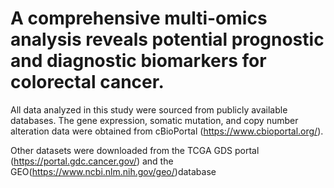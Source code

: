 # A comprehensive multi-omics analysis reveals potential prognostic and diagnostic biomarkers for colorectal cancer.

All data analyzed in this study were sourced from publicly available databases. 
The gene expression, somatic mutation, and copy number alteration data were obtained from cBioPortal (https://www.cbioportal.org/). 

Other datasets were downloaded from the TCGA GDS portal (https://portal.gdc.cancer.gov/) and the GEO(https://www.ncbi.nlm.nih.gov/geo/)database
